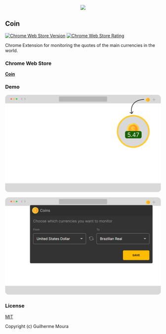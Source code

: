 <p align="center">
  <img
    style="object: contain; height: 150px"
    src="https://i.imgur.com/GJB4zvu.png"
  />
</p>

## Coin

[![Chrome Web Store Version](https://img.shields.io/chrome-web-store/v/meebfpmdedodccopjbkcihiecpmiljml.svg?style=for-the-badge)](https://chrome.google.com/webstore/detail/coin/meebfpmdedodccopjbkcihiecpmiljml)
[![Chrome Web Store Rating](https://img.shields.io/chrome-web-store/stars/meebfpmdedodccopjbkcihiecpmiljml.svg?color=%23D7B02C&style=for-the-badge)](https://chrome.google.com/webstore/detail/coin/meebfpmdedodccopjbkcihiecpmiljml)

Chrome Extension for monitoring the quotes of the main currencies in the world.

### Chrome Web Store

[**Coin**](https://chrome.google.com/webstore/detail/coin/meebfpmdedodccopjbkcihiecpmiljml)

### Demo

<p align="center">
  <img
    style="object: contain; width: '100%'"
    src="https://raw.githubusercontent.com/glhrmoura/coin/main/docs/screenshot_badge.png"
  />
</p>

<p align="center">
  <img
    style="object: contain; width: '100%'"
    src="https://raw.githubusercontent.com/glhrmoura/coin/main/docs/screenshot_popup.png"
  />
</p>

### License

[MIT](https://github.com/glhrmoura/coin/blob/main/LICENSE)

Copyright (c) Guilherme Moura
